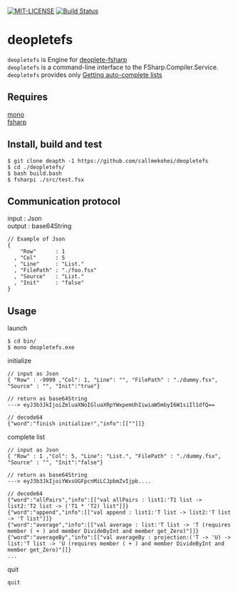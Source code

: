 [![MIT-LICENSE](http://img.shields.io/badge/license-MIT-blue.svg?style=flat)](https://github.com/callmekohei/deopletefs/blob/master/LICENSE)
[![Build Status](https://travis-ci.org/callmekohei/deopletefs.svg?branch=master)](https://travis-ci.org/callmekohei/deopletefs)


# deopletefs

`deopletefs` is Engine for [deoplete-fsharp](https://github.com/callmekohei/deoplete-fsharp)  
`deopletefs` is a command-line interface to the FSharp.Compiler.Service.  
`deopletefs` provides only [Getting auto-complete lists](https://fsharp.github.io/FSharp.Compiler.Service/editor.html#Getting-auto-complete-lists)

## Requires
[mono](https://github.com/mono/mono)  
[fsharp](https://github.com/fsharp/fsharp)

## Install, build and test

```
$ git clone deapth -1 https://github.com/callmekohei/deopletefs
$ cd ./deopletefs/
$ bash build.bash
$ fsharpi ./src/test.fsx
```

## Communication protocol

input  : Json  
output : base64String

```text
// Example of Json
{
    "Row"      : 1
  , "Col"      : 5
  , "Line"     : "List."
  , "FilePath" : "./foo.fsx"
  , "Source"   : "List."
  , "Init"     : "false"
}
```

## Usage

launch
```shell
$ cd bin/
$ mono deopletefs.exe
```

initialize
```text
// input as Json
{ "Row" : -9999 ,"Col": 1, "Line": "", "FilePath" : "./dummy.fsx", "Source" : "", "Init":"true"}

// return as base64String
---> eyJ3b3JkIjoiZmluaXNoIGluaXRpYWxpemUhIiwiaW5mbyI6W1siIl1dfQ==

// decode64
{"word":"finish initialize!","info":[[""]]}
```

complete list
```text
// input as Json
{ "Row" : 1 ,"Col": 5, "Line": "List.", "FilePath" : "./dummy.fsx", "Source" : "", "Init":"false"}

// return as base64String
---> eyJ3b3JkIjoiYWxsUGFpcnMiLCJpbmZvIjpb....

// decode64
{"word":"allPairs","info":[["val allPairs : list1:'T1 list -> list2:'T2 list -> ('T1 * 'T2) list"]]}
{"word":"append","info":[["val append : list1:'T list -> list2:'T list -> 'T list"]]}
{"word":"average","info":[["val average : list:'T list -> 'T (requires member ( + ) and member DivideByInt and member get_Zero)"]]}
{"word":"averageBy","info":[["val averageBy : projection:('T -> 'U) -> list:'T list -> 'U (requires member ( + ) and member DivideByInt and member get_Zero)"]]}
...
```


quit
```
quit
```
